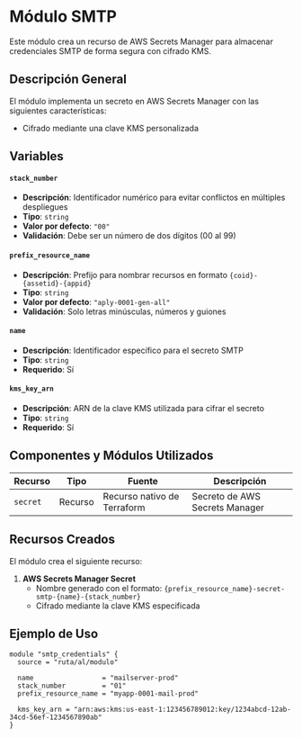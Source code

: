 # Módulo SMTP

Este módulo crea un recurso de AWS Secrets Manager para almacenar credenciales SMTP de forma segura con cifrado KMS.

## Descripción General

El módulo implementa un secreto en AWS Secrets Manager con las siguientes características:

- Cifrado mediante una clave KMS personalizada

## Variables

#### `stack_number`

- **Descripción**: Identificador numérico para evitar conflictos en múltiples despliegues
- **Tipo**: `string`
- **Valor por defecto**: `"00"`
- **Validación**: Debe ser un número de dos dígitos (00 al 99)

#### `prefix_resource_name`

- **Descripción**: Prefijo para nombrar recursos en formato `{coid}-{assetid}-{appid}`
- **Tipo**: `string`
- **Valor por defecto**: `"aply-0001-gen-all"`
- **Validación**: Solo letras minúsculas, números y guiones

#### `name`

- **Descripción**: Identificador específico para el secreto SMTP
- **Tipo**: `string`
- **Requerido**: Sí

#### `kms_key_arn`

- **Descripción**: ARN de la clave KMS utilizada para cifrar el secreto
- **Tipo**: `string`
- **Requerido**: Sí

## Componentes y Módulos Utilizados

| Recurso  | Tipo    | Fuente                      | Descripción                    |
|----------|---------|-----------------------------|--------------------------------|
| `secret` | Recurso | Recurso nativo de Terraform | Secreto de AWS Secrets Manager |

## Recursos Creados

El módulo crea el siguiente recurso:

1. **AWS Secrets Manager Secret**
    - Nombre generado con el formato: `{prefix_resource_name}-secret-smtp-{name}-{stack_number}`
    - Cifrado mediante la clave KMS especificada

## Ejemplo de Uso

```hcl
module "smtp_credentials" {
  source = "ruta/al/modulo"

  name                 = "mailserver-prod"
  stack_number         = "01"
  prefix_resource_name = "myapp-0001-mail-prod"

  kms_key_arn = "arn:aws:kms:us-east-1:123456789012:key/1234abcd-12ab-34cd-56ef-1234567890ab"
}
```